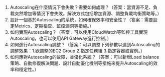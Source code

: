 1. Autoscaling在什麼情況下會失敗？需要如何處理？（答案：當資源不足、負載突然增加等情況下會失敗。解決方式包括增加資源、調整負載均衡策略等。）
2. 設計一個基於Autoscaling的系統，如何確保效率和安全性？（答案：需要設定Metrics、定期檢查、監控漏洞等措施。）
3. 如何實現Autoscaling？（答案：可以使用CloudWatch等監控工具實現Autoscaling，也可以使用API Gateway進行控制。）
4. 如何進行Autoscaling調整？（答案：可以調整下列參數以達到Autoscaling的調整效果：1.欲調整的EC2 Group 2.指定任務組 3.指定容器或實例。）
5. 如何應對Autoscaling的故障，並優化系統？（答案：可以新增Load balance策略、自動修復解決問題、設計自動優化機制等措施來提升Autoscaling的效率和穩定性。）